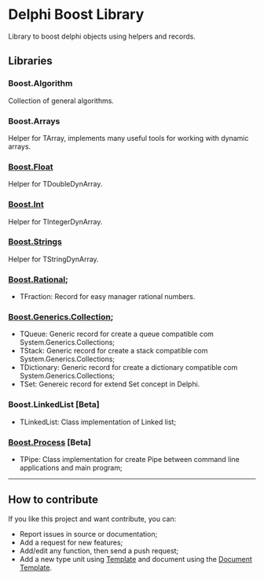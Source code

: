 # Delphi Boost Library

Library to boost delphi objects using helpers and records.

## Libraries
### Boost.Algorithm
Collection of general algorithms.
### Boost.Arrays
Helper for TArray, implements many useful tools for working with dynamic arrays.
### [Boost.Float](Documentation/Boost.Float.md)
Helper for TDoubleDynArray. 
### [Boost.Int](Documentation/Boost.Int.md)
Helper for TIntegerDynArray. 
### [Boost.Strings](Documentation/Boost.Strings.md)
Helper for TStringDynArray.
### [Boost.Rational](Documentation/Boost.Rational.md);
 - TFraction: Record for easy manager rational numbers.

### [Boost.Generics.Collection](Documentation/Boost.Generics.Collection.md);
 - TQueue<T>: Generic record for create a queue compatible com System.Generics.Collections;
 - TStack<T>: Generic record for create a stack compatible com System.Generics.Collections;
 - TDictionary<T>:  Generic record for create a dictionary compatible com System.Generics.Collections;
 - TSet<T>: Genereic record for extend Set concept in Delphi.  

### Boost.LinkedList [Beta]
 - TLinkedList<T>: Class implementation of Linked list; 	

### [Boost.Process](Documentation/Boost.Process.md) [Beta]
 - TPipe: Class implementation for create Pipe between command line applications and main program; 	 	
<hr width=”100%”>

## How to contribute

If you like this project and want contribute, you can:

- Report issues in source or documentation;
- Add a request for new features;
- Add/edit any function, then send a push request;
- Add a new type unit using [Template](Source/Template/Boost.Template.pas) and document using the [Document Template](Documentation/Boost.Template.md).
